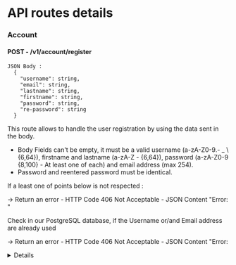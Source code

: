 # API routes details

### Account
#### POST - /v1/account/register
```
JSON Body :
  {
    "username": string,
    "email": string,
    "lastname": string,
    "firstname": string,
    "password": string,
    "re-password": string
  }
```
This route allows to handle the user registration by using the data sent in the body.
- Body Fields can't be empty, it must be a valid username (a-zA-Z0-9.- _ \\ {6,64}), firstname
and lastname (a-zA-Z - {6,64}), password (a-zA-Z0-9 {8,100} - At least one of each) and
email address (max 254).
- Password and reentered password must be identical.

If a least one of points below is not respected :

   -> Return an error - HTTP Code 406 Not Acceptable - JSON Content "Error: <error details>"

Check in our PostgreSQL database, if the Username or/and Email address are already used

   -> Return an error - HTTP Code 406 Not Acceptable - JSON Content "Error: <details> already used"

Encrypt the password and insert in the database the new user

Return HTTP Code 201 Status Created

#### POST - /v1/account/login
```
JSON Body :
  {
    "username": string,
    "password": string,
    "uuid": string, // Universally unique identifier from the user's web browser
  }
```
This route allows to handle the user authentication by using the data sent in the body.

If the Username from the body is not in our PostgreSQL database

   -> Return an error - HTTP Code 403 Forbidden - JSON Content "Error: User or password incorrect"

If the Password from the body does not match with the data linked to the username in our PostgreSQL database

  -> Return an error - HTTP Code 403 Forbidden - JSON Content "Error: User or password incorrect"

Generate a JSON Web Token (JWT) with payload content :

```
{
 "iss":      "matcha.com",
 "sub":      UUID, // From body
 "userId":   UserID, // From body
 "username": Username, // From body
 "iat":      now, // As time the number of seconds elapsed since January 1, 1970 UTC
 "exp":      now + 72h, // As time the number of seconds elapsed since January 1, 1970 UTC
}
```
Set in the Redis database the key `Username + "-" + UUID` with the JWT as value

Return HTTP Code 200 Status OK - JSON Content "token": JWT

All the routes following the login, must contain in the header :
**_Authorization: Bearer <User_JWT>_**
This token will be checked by the middleware for authentication.

#### POST - /v1/account/logout
This route allows to handle the user logout.

Delete in the Redis database the key `Username + "-" + UUID` allowing to validate the JWT token, using context data

If deletion failed

    -> Return an error - HTTP Code 500 Internal Server Error - JSON Content "Error: Failed to delete token"

Return HTTP Code 202 Status Accepted
